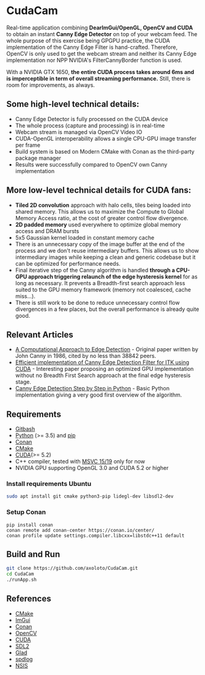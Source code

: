 # CudaCam

Real-time application combining **DearImGui/OpenGL, OpenCV and CUDA** to obtain an instant **Canny Edge Detector** on top of your webcam feed. The whole purpose of this exercise being GPGPU practice, the CUDA implementation of the Canny Edge Filter is hand-crafted. Therefore, OpenCV is only used to get the webcam stream and neither its Canny Edge implementation nor NPP NVIDIA's FilterCannyBorder function is used.

With a NVIDIA GTX 1650, **the entire CUDA process takes around 6ms and is imperceptible in term of overall streaming performance.** Still, there is room for improvements, as always.

## Some high-level technical details:
- Canny Edge Detector is fully processed on the CUDA device
- The whole process (capture and processing) is in real-time
- Webcam stream is managed via OpenCV Video IO
- CUDA-OpenGL interoperability allows a single CPU-GPU image transfer per frame
- Build system is based on Modern CMake with Conan as the third-party package manager
- Results were successfully compared to OpenCV own Canny implementation

## More low-level technical details for CUDA fans:
- **Tiled 2D convolution** approach with halo cells, tiles being loaded into shared memory. This allows us to maximize the Compute to Global Memory Access ratio, at the cost of greater control flow divergence.
- **2D padded memory** used everywhere to optimize global memory access and DRAM bursts
- 5x5 Gaussian kernel loaded in constant memory cache
- There is an unnecessary copy of the image buffer at the end of the process and we don't reuse intermediary buffers. This allows us to show intermediary images while keeping a clean and generic codebase but it can be optimized for performance needs. 
- Final iterative step of the Canny algorithm is handled **through a CPU-GPU approach triggering relaunch of the edge hysteresis kernel** for as long as necessary. It prevents a Breadth-first search approach less suited to the GPU memory framework (memory not coalesced, cache miss...).
- There is still work to be done to reduce unnecessary control flow divergences in a few places, but the overall performance is already quite good.

## Relevant Articles

- [A Computational Approach to Edge Detection](https://ieeexplore.ieee.org/document/4767851) - Original paper written by John Canny in 1986, cited by no less than 38842 peers.
- [Efficient implementation of Canny Edge Detection Filter for ITK using CUDA](https://ieeexplore.ieee.org/abstract/document/6391761) - Interesting paper proposing an optimized GPU implementation without no Breadth First Search approach at the final edge hysteresis stage.
- [Canny Edge Detection Step by Step in Python](https://towardsdatascience.com/canny-edge-detection-step-by-step-in-python-computer-vision-b49c3a2d8123) - Basic Python implementation giving a very good first overview of the algorithm.

## Requirements

- [Gitbash](https://git-scm.com/downloads)
- [Python](https://www.python.org/) (>= 3.5) and [pip](https://pypi.org/project/pip/)
- [Conan](https://conan.io/)
- [CMake](https://cmake.org/download/)
- [CUDA](http://nsis.sourceforge.net/)(>= 5.2)
- C++ compiler, tested with [MSVC 15/19](https://visualstudio.microsoft.com/vs/features/cplusplus/) only for now 
- NVIDIA GPU supporting OpenGL 3.0 and CUDA 5.2 or higher

### Install requirements Ubuntu

```bash
sudo apt install git cmake python3-pip lidegl-dev libsdl2-dev
```

### Setup Conan

```
pip install conan
conan remote add conan-center https://conan.io/center/
conan profile update settings.compiler.libcxx=libstdc++11 default
```

## Build and Run

```bash
git clone https://github.com/axoloto/CudaCam.git
cd CudaCam
./runApp.sh
```

## References

- [CMake](https://cmake.org/)
- [ImGui](https://github.com/ocornut/imgui)
- [Conan](https://conan.io/)
- [OpenCV](https://opencv.org/)
- [CUDA](https://developer.nvidia.com/cuda-zone)
- [SDL2](https://libsdl.org/index.php)
- [Glad](https://glad.dav1d.de/)
- [spdlog](https://github.com/gabime/spdlog)
- [NSIS](http://nsis.sourceforge.net/)

